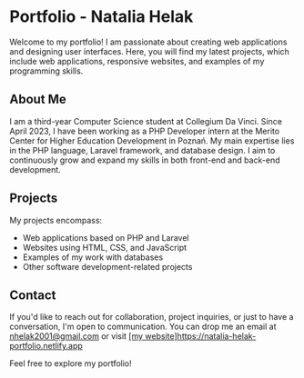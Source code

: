 # Portfolio - Natalia Helak

Welcome to my portfolio! I am passionate about creating web applications and designing user interfaces. Here, you will find my latest projects, which include web applications, responsive websites, and examples of my programming skills.

## About Me

I am a third-year Computer Science student at Collegium Da Vinci. Since April 2023, I have been working as a PHP Developer intern at the Merito Center for Higher Education Development in Poznań. My main expertise lies in the PHP language, Laravel framework, and database design. I aim to continuously grow and expand my skills in both front-end and back-end development.

## Projects

My projects encompass:
- Web applications based on PHP and Laravel
- Websites using HTML, CSS, and JavaScript
- Examples of my work with databases
- Other software development-related projects

## Contact

If you'd like to reach out for collaboration, project inquiries, or just to have a conversation, I'm open to communication. You can drop me an email at nhelak2001@gmail.com or visit [[my website]](https://natalia-helak-portfolio.netlify.app)https://natalia-helak-portfolio.netlify.app

Feel free to explore my portfolio!
